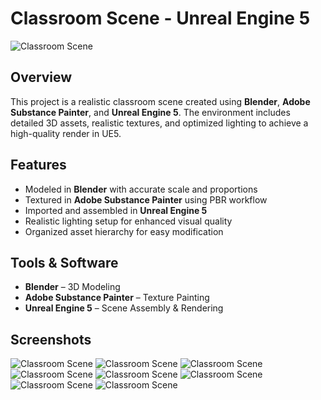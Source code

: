 # Classroom Scene - Unreal Engine 5

![Classroom Scene](screenshots/1.png)

## Overview  
This project is a realistic classroom scene created using **Blender**, **Adobe Substance Painter**, and **Unreal Engine 5**. The environment includes detailed 3D assets, realistic textures, and optimized lighting to achieve a high-quality render in UE5.  

## Features  
- Modeled in **Blender** with accurate scale and proportions  
- Textured in **Adobe Substance Painter** using PBR workflow  
- Imported and assembled in **Unreal Engine 5**  
- Realistic lighting setup for enhanced visual quality  
- Organized asset hierarchy for easy modification  

## Tools & Software  
- **Blender** – 3D Modeling  
- **Adobe Substance Painter** – Texture Painting  
- **Unreal Engine 5** – Scene Assembly & Rendering  

## Screenshots  
![Classroom Scene](screenshots/2.png)
![Classroom Scene](screenshots/3.png)
![Classroom Scene](screenshots/4.png)
![Classroom Scene](screenshots/5.png)
![Classroom Scene](screenshots/6.png)
![Classroom Scene](screenshots/7.png)
![Classroom Scene](screenshots/8.png)
![Classroom Scene](screenshots/9.png)
